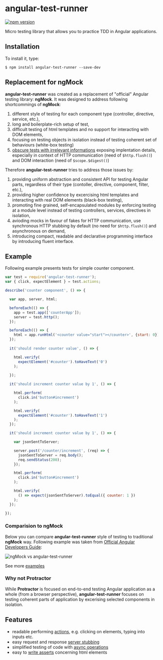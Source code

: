 # angular-test-runner
[![npm version](https://img.shields.io/npm/v/angular-test-runner.svg?style=flat-square)](https://www.npmjs.com/package/angular-test-runner)

Micro testing library that allows you to practice TDD in Angular applications.

## Installation
To install it, type:

    $ npm install angular-test-runner --save-dev

## Replacement for ngMock
**angular-test-runner** was created as a replacement of "official" Angular testing library: **ngMock**. It was designed to address following shortcommings of **ngMock**:
1. different style of testing for each component type (controller, directive, service, etc.),
2. long and boilerplate-rich setup of test,
3. difficult testing of html templates and no support for interacting with DOM elements,
4. focusing on testing objects in isolation instead of testing coherent set of behaviours (white-box testing)
5. [obscure tests with irrelevant informations](http://xunitpatterns.com/Obscure%20Test.html#Irrelevant%20Information)  exposing implentation details, especially in context of HTTP communication (need of `$http.flush()`) and DOM interaction (need of `$scope.$digest()`)

Therefore **angular-test-runner** tries to address those issues by:
1. providing uniform abstraction and consistent API for testing Angular parts, regardless of their type (contoller, directive, component, filter, etc.),
2. providing higher confidence by excercising html templates and interacting with real DOM elements (black-box testing), 
3. promoting fine grained, self-encapsulated modules by enforcing testing at a module level instead of testing controllers, services, directives in isolation,
4. avioding mocks in favour of fakes for HTTP communication, use synchronous HTTP stubbing by default (no need for `$http.flush()`) and asynchronous on demand,
5. introducing compact, readable and declarative programming interface by introducing fluent interface.


## Example

Following example presents tests for simple counter component.

``` javascript
var test = require('angular-test-runner');
var { click, expectElement } = test.actions;

describe('counter component', () => {

  var app, server, html;

  beforeEach(() => {
    app = test.app(['counterApp']);
    server = test.http();
  });

  beforeEach(() => {
    html = app.runHtml('<counter value="start"></counter>', {start: 0});  
  });
  
  it('should render counter value', () => {

    html.verify(
      expectElement('#counter').toHaveText('0')
    );
    
  });

  it('should increment counter value by 1', () => {

    html.perform(
      click.in('button#increment')
    );

    html.verify(
      expectElement('#counter').toHaveText('1')
    );
  });

  it('should increment counter value by 1', () => {

    var jsonSentToServer;

    server.post('/counter/increment', (req) => {
      jsonSentToServer = req.body();
      req.sendStatus(200);
    });

    html.perform(
      click.in('button#increment')
    );

    html.verify(
      () => expect(jsonSentToServer).toEqual({ counter: 1 })
    );
  });
  
});
```

### Comparision to ngMock

Below you can compare **angular-test-runner** style of testing to traditional **ngMock** way.
Following example was taken from [Official Angular Developers Guide](https://docs.angularjs.org/guide/component#unit-testing-component-controllers):

![ngMock vs angular-test-runner](http://pragmatists.pl/img/ngMock_vs_angular_test_runner.png)

See more [examples](https://github.com/Pragmatists/angular-test-runner/blob/master/test/sample-test.js)

### Why not Protractor

While **Protractor** is focused on end-to-end testing Angular application as a whole (from a browser perspective), 
**angular-test-runner** focuses on testing coherent parts of application by excerising selected components in isolation. 

## Features
* readable performing [actions](https://github.com/Pragmatists/angular-test-runner/wiki/Actions), e.g. clicking on elements, typing into inputs etc.
* easy request and response [server stubbing](https://github.com/Pragmatists/angular-test-runner/wiki/Server)
* simplified testing of code with [async operations](https://github.com/Pragmatists/angular-test-runner/wiki/Server)
* easy to [write asserts](https://github.com/Pragmatists/angular-test-runner/wiki/actions#expectelementelement) concerning html elements
